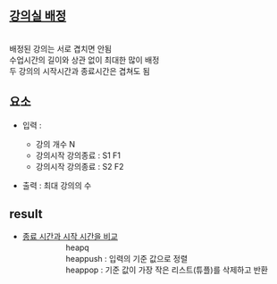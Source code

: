 
## [강의실 배정](https://softeer.ai/practice/info.do?idx=1&eid=392)

<br/> 배정된 강의는 서로 겹치면 안됨
<br/> 수업시간의 길이와 상관 없이 최대한 많이 배정
<br/> 두 강의의 시작시간과 종료시간은 겹쳐도 됨

## 요소

- 입력 : 
    * 강의 개수 N
    * 강의시작 강의종료 : S1 F1
    * 강의시작 강의종료 : S2 F2

- 출력 : 최대 강의의 수

## result

- [종료 시간과 시작 시간을 비교](/assignClass/assignClass.py)
    <br/>ㅤㅤㅤㅤㅤㅤheapq
    <br/>ㅤㅤㅤㅤㅤㅤheappush : 입력의 기준 값으로 정렬
    <br/>ㅤㅤㅤㅤㅤㅤheappop : 기준 값이 가장 작은 리스트(튜플)를 삭제하고 반환